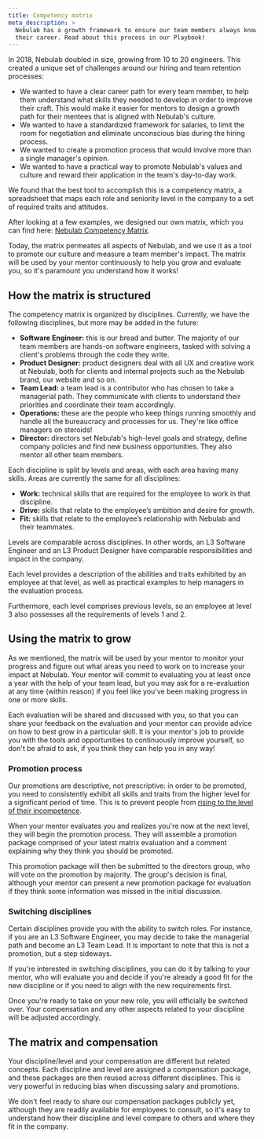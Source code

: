 ```yaml
---
title: Competency matrix
meta_description: >
  Nebulab has a growth framework to ensure our team members always know what the next step is for
  their career. Read about this process in our Playbook!
---
```


In 2018, Nebulab doubled in size, growing from 10 to 20 engineers. This created a unique set of
challenges around our hiring and team retention processes:

- We wanted to have a clear career path for every team member, to help them understand what skills
  they needed to develop in order to improve their craft. This would make it easier for mentors to
  design a growth path for their mentees that is aligned with Nebulab's culture.
- We wanted to have a standardized framework for salaries, to limit the room for negotiation and
  eliminate unconscious bias during the hiring process.
- We wanted to create a promotion process that would involve more than a single manager's opinion.
- We wanted to have a practical way to promote Nebulab's values and culture and reward their
  application in the team's day-to-day work.

We found that the best tool to accomplish this is a competency matrix, a spreadsheet that maps each
role and seniority level in the company to a set of required traits and attitudes.

After looking at a few examples, we designed our own matrix, which you can find here:
[Nebulab Competency Matrix][ncm].

Today, the matrix permeates all aspects of Nebulab, and we use it as a tool to promote our culture
and measure a team member's impact. The matrix will be used by your mentor continuously to help you
grow and evaluate you, so it's paramount you understand how it works!

## How the matrix is structured

The competency matrix is organized by disciplines. Currently, we have the following disciplines, 
but more may be added in the future:

- **Software Engineer:** this is our bread and butter. The majority of our team members are hands-on
  software engineers, tasked with solving a client's problems through the code they write.
- **Product Designer:** product designers deal with all UX and creative work at Nebulab, both for
  clients and internal projects such as the Nebulab brand, our website and so on.
- **Team Lead:** a team lead is a contributor who has chosen to take a managerial path. They
  communicate with clients to understand their priorities and coordinate their team accordingly.
- **Operations:** these are the people who keep things running smoothly and handle all the
  bureaucracy and processes for us. They're like office managers on steroids!
- **Director:** directors set Nebulab's high-level goals and strategy, define company policies and
  find new business opportunities. They also mentor all other team members.

Each discipline is split by levels and areas, with each area having many skills. Areas are
currently the same for all disciplines:

- **Work:** technical skills that are required for the employee to work in that discipline.
- **Drive:** skills that relate to the employee’s ambition and desire for growth.
- **Fit:** skills that relate to the employee’s relationship with Nebulab and their teammates.

Levels are comparable across disciplines. In other words, an L3 Software Engineer and an L3 Product
Designer have comparable responsibilities and impact in the company.

Each level provides a description of the abilities and traits exhibited by an employee at that
level, as well as practical examples to help managers in the evaluation process.

Furthermore, each level comprises previous levels, so an employee at level 3 also possesses all the 
requirements of levels 1 and 2.

## Using the matrix to grow

As we mentioned, the matrix will be used by your mentor to monitor your progress and figure out what
areas you need to work on to increase your impact at Nebulab. Your mentor will commit to evaluating
you at least once a year with the help of your team lead, but you may ask for a re-evaluation at any
time (within reason) if you feel like you've been making progress in one or more skills.

Each evaluation will be shared and discussed with you, so that you can share your feedback on the
evaluation and your mentor can provide advice on how to best grow in a particular skill. It is your
mentor's job to provide you with the tools and opportunities to continuously improve yourself, so
don't be afraid to ask, if you think they can help you in any way!

### Promotion process

Our promotions are descriptive, not prescriptive: in order to be promoted, you need to consistently
exhibit all skills and traits from the higher level for a significant period of time. This is to
prevent people from [rising to the level of their incompetence][peter-principle].

When your mentor evaluates you and realizes you're now at the next level, they will begin the
promotion process. They will assemble a promotion package comprised of your latest matrix evaluation
and a comment explaining why they think you should be promoted.

This promotion package will then be submitted to the directors group, who will vote on the promotion
by majority. The group's decision is final, although your mentor can present a new promotion package
for evaluation if they think some information was missed in the initial discussion.

### Switching disciplines

Certain disciplines provide you with the ability to switch roles. For instance, if you are an L3
Software Engineer, you may decide to take the managerial path and become an L3 Team Lead. It is
important to note that this is not a promotion, but a step sideways.

If you're interested in switching disciplines, you can do it by talking to your mentor, who will
evaluate you and decide if you're already a good fit for the new discipline or if you need to align
with the new requirements first.

Once you're ready to take on your new role, you will officially be switched over. Your compensation
and any other aspects related to your discipline will be adjusted accordingly.

## The matrix and compensation

Your discipline/level and your compensation are different but related concepts. Each discipline and
level are assigned a compensation package, and these packages are then reused across different
disciplines. This is very powerful in reducing bias when discussing salary and promotions.

We don't feel ready to share our compensation packages publicly yet, although they are readily
available for employees to consult, so it's easy to understand how their discipline and level
compare to others and where they fit in the company.

[ncm]: https://docs.google.com/spreadsheets/d/1XFtr7iQ10-YCjx5At47X8hWGGw_G3sKpiEecVP3VSus/edit#gid=136967034
[peter-principle]: https://en.wikipedia.org/wiki/Peter_principle
